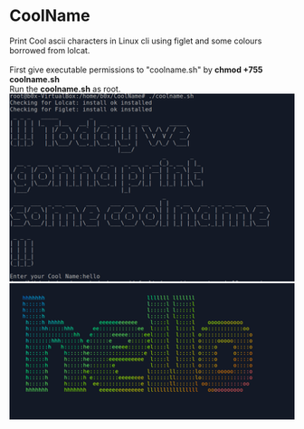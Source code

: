 # CoolName
Print Cool ascii characters in Linux cli using figlet and some colours borrowed from lolcat.
<br><br>
First give executable permissions to "coolname.sh" by <b>chmod +755 coolname.sh</b><br> 
Run the <b>coolname.sh</b> as root. 
![Some demo](2.png)
<br>
![Output](3.png)
